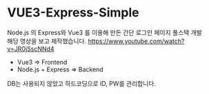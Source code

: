 # VUE3-Express-Simple
Node.js 의 Express와 Vue3 를 이용해 만든 간단 로그인 페이지 풀스택 개발  
해당 영상을 보고 제작했습니다.
https://www.youtube.com/watch?v=JR0jSscNNd4

 - Vue3 => Frontend
 - Node.js + Express => Backend
 
 DB는 사용되지 않았고 하드코딩으로 ID, PW를 관리합니다.
